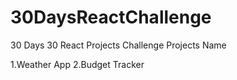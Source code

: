 # 30DaysReactChallenge
30 Days 30 React Projects Challenge
 Projects Name

 1.Weather App 
 2.Budget Tracker
